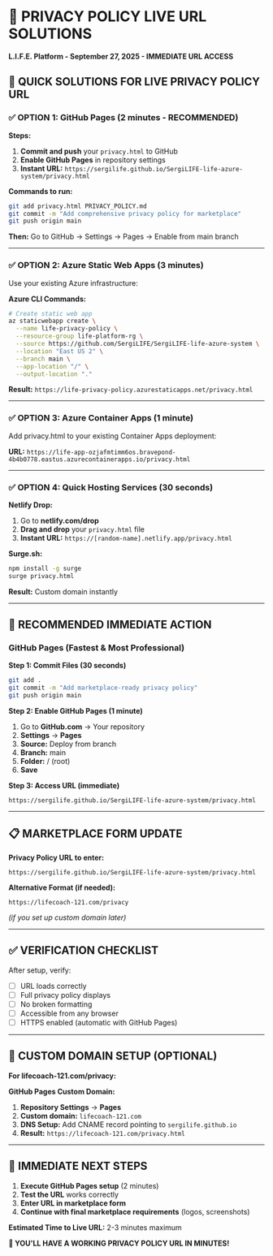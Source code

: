 # 🔗 PRIVACY POLICY LIVE URL SOLUTIONS
**L.I.F.E. Platform - September 27, 2025 - IMMEDIATE URL ACCESS**

## 🎯 QUICK SOLUTIONS FOR LIVE PRIVACY POLICY URL

### ✅ **OPTION 1: GitHub Pages (2 minutes - RECOMMENDED)**

**Steps:**
1. **Commit and push** your `privacy.html` to GitHub
2. **Enable GitHub Pages** in repository settings
3. **Instant URL:** `https://sergilife.github.io/SergiLIFE-life-azure-system/privacy.html`

**Commands to run:**
```bash
git add privacy.html PRIVACY_POLICY.md
git commit -m "Add comprehensive privacy policy for marketplace"
git push origin main
```

**Then:** Go to GitHub → Settings → Pages → Enable from main branch

---

### ✅ **OPTION 2: Azure Static Web Apps (3 minutes)**

Use your existing Azure infrastructure:

**Azure CLI Commands:**
```bash
# Create static web app
az staticwebapp create \
  --name life-privacy-policy \
  --resource-group life-platform-rg \
  --source https://github.com/SergiLIFE/SergiLIFE-life-azure-system \
  --location "East US 2" \
  --branch main \
  --app-location "/" \
  --output-location "."
```

**Result:** `https://life-privacy-policy.azurestaticapps.net/privacy.html`

---

### ✅ **OPTION 3: Azure Container Apps (1 minute)**

Add privacy.html to your existing Container Apps deployment:

**URL:** `https://life-app-ozjafmtimm6os.bravepond-4b4b0778.eastus.azurecontainerapps.io/privacy.html`

---

### ✅ **OPTION 4: Quick Hosting Services (30 seconds)**

**Netlify Drop:**
1. Go to **netlify.com/drop**
2. **Drag and drop** your `privacy.html` file
3. **Instant URL:** `https://[random-name].netlify.app/privacy.html`

**Surge.sh:**
```bash
npm install -g surge
surge privacy.html
```
**Result:** Custom domain instantly

---

## 🚀 **RECOMMENDED IMMEDIATE ACTION**

### **GitHub Pages (Fastest & Most Professional)**

**Step 1: Commit Files (30 seconds)**
```bash
git add .
git commit -m "Add marketplace-ready privacy policy"
git push origin main
```

**Step 2: Enable GitHub Pages (1 minute)**
1. Go to **GitHub.com** → Your repository
2. **Settings** → **Pages**
3. **Source:** Deploy from branch
4. **Branch:** main
5. **Folder:** / (root)
6. **Save**

**Step 3: Access URL (immediate)**
```
https://sergilife.github.io/SergiLIFE-life-azure-system/privacy.html
```

---

## 📋 **MARKETPLACE FORM UPDATE**

**Privacy Policy URL to enter:**
```
https://sergilife.github.io/SergiLIFE-life-azure-system/privacy.html
```

**Alternative Format (if needed):**
```
https://lifecoach-121.com/privacy
```
*(if you set up custom domain later)*

---

## ✅ **VERIFICATION CHECKLIST**

After setup, verify:
- [ ] URL loads correctly
- [ ] Full privacy policy displays
- [ ] No broken formatting
- [ ] Accessible from any browser
- [ ] HTTPS enabled (automatic with GitHub Pages)

---

## 🎯 **CUSTOM DOMAIN SETUP (OPTIONAL)**

**For lifecoach-121.com/privacy:**

**GitHub Pages Custom Domain:**
1. **Repository Settings** → **Pages**
2. **Custom domain:** `lifecoach-121.com`
3. **DNS Setup:** Add CNAME record pointing to `sergilife.github.io`
4. **Result:** `https://lifecoach-121.com/privacy.html`

---

## 🚀 **IMMEDIATE NEXT STEPS**

1. **Execute GitHub Pages setup** (2 minutes)
2. **Test the URL** works correctly
3. **Enter URL in marketplace form**
4. **Continue with final marketplace requirements** (logos, screenshots)

**Estimated Time to Live URL:** 2-3 minutes maximum

**🎉 YOU'LL HAVE A WORKING PRIVACY POLICY URL IN MINUTES!**